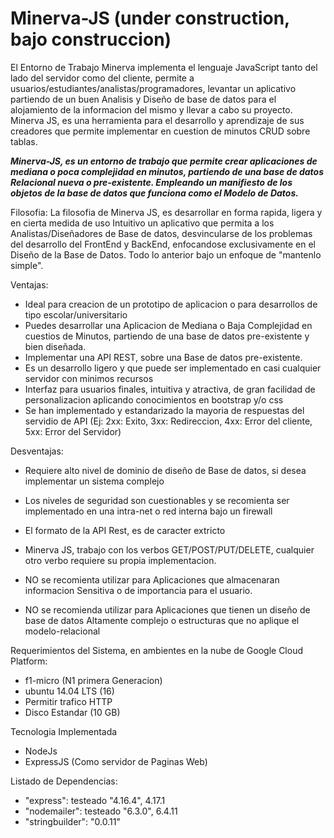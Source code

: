 # Minerva-JS (under construction, bajo construccion)
El Entorno de Trabajo Minerva implementa el lenguaje JavaScript tanto del lado del servidor como del cliente, permite a usuarios/estudiantes/analistas/programadores, levantar un aplicativo partiendo de un buen Analisis y Diseño de base de datos para el alojamiento de la informacion del mismo y llevar a cabo su proyecto. Minerva JS, es una herramienta para el desarrollo y aprendizaje de sus creadores que permite implementar en cuestion de minutos CRUD sobre tablas.

***Minerva-JS, es un entorno de trabajo que permite crear aplicaciones de mediana o poca complejidad en minutos, partiendo de una base de datos Relacional nueva o pre-existente. Empleando un manifiesto de los objetos de la base de datos que funciona como el Modelo de Datos.***

Filosofia:
La filosofia de Minerva JS, es desarrollar en forma rapida, ligera y en cierta medida de uso Intuitivo un aplicativo que permita a los Analistas/Diseñadores de Base de datos, desvincularse de los problemas del desarrollo del FrontEnd y BackEnd, enfocandose exclusivamente en el Diseño de la Base de Datos. Todo lo anterior bajo un enfoque de "mantenlo simple".

Ventajas:
* Ideal para creacion de un prototipo de aplicacion o para desarrollos de tipo escolar/universitario
* Puedes desarrollar una Aplicacion de Mediana o Baja Complejidad en cuestios de Minutos, partiendo de una base de datos pre-existente y bien diseñada.
* Implementar una API REST, sobre una Base de datos pre-existente.
* Es un desarrollo ligero y que puede ser implementado en casi cualquier servidor con minimos recursos
* Interfaz para usuarios finales, intuitiva y atractiva, de gran facilidad de personalizacion aplicando conocimientos en bootstrap y/o css
* Se han implementado y estandarizado la mayoria de respuestas del servidio de API (Ej: 2xx: Exito, 3xx: Redireccion, 4xx: Error del cliente, 5xx: Error del Servidor)

Desventajas:
* Requiere alto nivel de dominio de diseño de Base de datos, si desea implementar un sistema complejo
* Los niveles de seguridad son cuestionables y se recomienta ser implementado en una intra-net o red interna bajo un firewall
* El formato de la API Rest, es de caracter extricto
* Minerva JS, trabajo con los verbos GET/POST/PUT/DELETE, cualquier otro verbo requiere su propia implementacion.

* NO se recomienta utilizar para Aplicaciones que almacenaran informacion Sensitiva o de importancia para el usuario.
* NO se recomienda utilizar para Aplicaciones que tienen un diseño de base de datos Altamente complejo o estructuras que no aplique el modelo-relacional

Requerimientos del Sistema, en ambientes en la nube de Google Cloud Platform:
* f1-micro (N1 primera Generacion)
* ubuntu 14.04 LTS (16)
* Permitir trafico HTTP
* Disco Estandar (10 GB)

Tecnologia Implementada
* NodeJs
* ExpressJS (Como servidor de Paginas Web)

Listado de Dependencias:
* "express": testeado "4.16.4", 4.17.1
* "nodemailer": testeado "6.3.0", 6.4.11
* "stringbuilder": "0.0.11"

